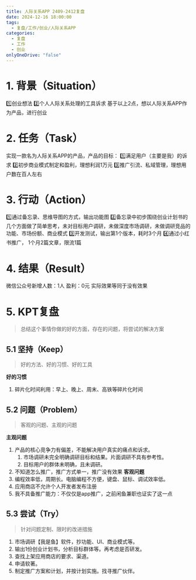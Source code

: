```yaml
---
title: 人际关系APP 2409-2412复盘
date: 2024-12-16 18:00:00
tags:
  - 复盘/工作/创业/人际关系APP
categories:
  - 复盘
  - 工作
  - 创业
onlyOneDrive: "false"
---
```

# 1. 背景（Situation）
1️⃣创业想法
2️⃣个人人际关系处理的工具诉求
基于以上2点，想以人际关系APP作为产品，进行创业

# 2. 任务（Task）
实现一款名为人际关系APP的产品，产品的目标：
1️⃣满足用户（主要是我）的诉求
2️⃣初步商业模式制定和盈利，理想利润1万元
3️⃣推广引流、私域管理，理想用户数在百人左右

# 3. 行动（Action）
1️⃣通过备忘录、思维导图的方式，输出功能图
2️⃣备忘录中初步围绕创业计划书的几个方面做了简单思考，未对目标用户调研，未做深度市场调研，未做调研竞品的功能、市场份额、商业模式
3️⃣开发测试，输出第1个版本，耗时3个月
4️⃣通过小红书推广， 1个月2篇文章，限流1篇

# 4. 结果（Result）
微信公众号新增人数：1人
盈利：0元
实际效果等同于没有效果

# 5. KPT复盘
>总结这个事情你做的好的方面，存在的问题，将尝试的解决方案
## 5.1 坚持（Keep）
> 好的方法、好的习惯、好的工具

**好的习惯**
1. 碎片化时间利用：早上、晚上、周末、高铁等碎片化时间
## 5.2 问题（Problem）
> 客观的问题、主观的问题

**主观问题** 
1. 产品的核心竞争力有偏差，不能解决用户真实的痛点和诉求。
	1. 市场调研未完全明确调研目标和结果。片面调研不具有参考性。
	2. 目标用户的群体未明确，且未调研。
2. 不知道怎么推广，推广方式单一，推广没有效果
**客观问题**
1. 编程效率低，周期长。电脑编程不方便，键盘、鼠标、调试效率低。
2. 应用商店不允许个人开发者发布注册
3. 我不具备推广能力：不仅仅是app推广，之前闲鱼兼职也证实了这一点

## 5.3 尝试（Try）
> 针对问题定制、限时的改进措施

1. 市场调研【我是鱼】软件，抄功能、UI、商业模式等。
2. 输出1份创业计划书，分析目标群体等。再考虑是否研发。
3. 查找上架应用商店的要求、渠道。
4. 申请软著。
5. 制定推广方案和计划，并按计划实施。找寻推广伙伴。